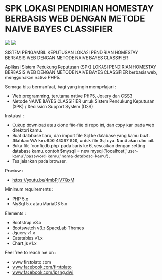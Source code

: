 # SPK LOKASI PENDIRIAN HOMESTAY BERBASIS WEB DENGAN METODE NAIVE BAYES CLASSIFIER

<img src="https://img.shields.io/github/license/ipang-dwi/xdesktop.svg" /> <img src="https://img.shields.io/badge/lab-firstplato.com-red.svg" />

SISTEM PENGAMBIL KEPUTUSAN LOKASI PENDIRIAN HOMESTAY BERBASIS WEB DENGAN METODE NAIVE BAYES CLASSIFIER

Aplikasi Sistem Pedukung Keputusan (SPK) LOKASI PENDIRIAN HOMESTAY BERBASIS WEB DENGAN METODE NAIVE BAYES CLASSIFIER berbasis web, menggunakan native PHP5.

Semoga bisa bermanfaat, bagi yang ingin mempelajari :
- Web programming, terutama native PHP5, Jquery dan CSS3
- Metode NAIVE BAYES CLASSIFIER untuk Sistem Pendukung Keputusan (SPK) / Decission Support System (DSS)

Instalasi :
- Cukup download atau clone file-file di repo ini, dan copy kan pada web direktori kamu.
- Buat database baru, dan import file Sql ke database yang kamu buat. 
  Silahkan WA ke o856 48587 856, untuk file Sql nya. Nanti akan diemail. 
- Buka file 'configdb.php' pada baris ke 6, sesuaikan dengan setting database kamu.
  contoh $mysqli = new mysqli('localhost','user-kamu','password-kamu','nama-database-kamu');
- Tes jalankan pada browser.

Preview :
- https://youtu.be/4mbPjlV7QxM

Minimum requirements :
- PHP 5.x
- MySql 5.x atau MariaDB 5.x

Elements :
- Bootstrap v3.x
- Bootswatch v3.x SpaceLab Themes
- Jquery v1.x
- Datatables v1.x
- Chart.js v1.x

Feel free to reach me on : 
- www.firstplato.com
- www.facebook.com/firstplato
- www.facebook.com/ipang.dwi
